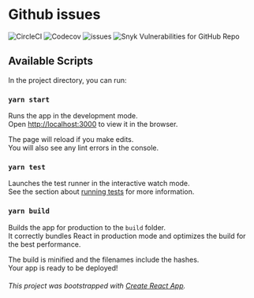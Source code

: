 # Github issues

![CircleCI](https://img.shields.io/circleci/build/github/skskumbharkar/github-issues?color=green)
![Codecov](https://img.shields.io/codecov/c/gh/skskumbharkar/github-issues?color=orange)
![issues](https://img.shields.io/github/issues/skskumbharkar/github-issues?color=blue)
![Snyk Vulnerabilities for GitHub Repo](https://img.shields.io/snyk/vulnerabilities/github/skskumbharkar/github-issues)

## Available Scripts

In the project directory, you can run:

### `yarn start`

Runs the app in the development mode.\
Open [http://localhost:3000](http://localhost:3000) to view it in the browser.

The page will reload if you make edits.\
You will also see any lint errors in the console.

### `yarn test`

Launches the test runner in the interactive watch mode.\
See the section about [running tests](https://facebook.github.io/create-react-app/docs/running-tests) for more information.

### `yarn build`

Builds the app for production to the `build` folder.\
It correctly bundles React in production mode and optimizes the build for the best performance.

The build is minified and the filenames include the hashes.\
Your app is ready to be deployed!

###### This project was bootstrapped with [Create React App](https://github.com/facebook/create-react-app).
